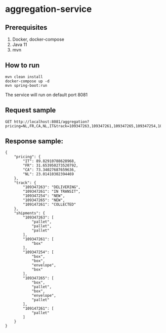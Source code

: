 # aggregation-service

## Prerequisites

1. Docker, docker-compose
2. Java 11
3. mvn 

## How to run

```maven
mvn clean install
docker-compose up -d
mvn spring-boot:run 
```
The service will run on default port 8081 
## Request sample

```http request
GET http://localhost:8081/aggregation?pricing=NL,FR,CA,NL,IT&track=109347263,109347261,109347265,109347254,109147261&shipments=109347263,109347261,109347265,109347254,109147261
```
## Response sample:
```http resposne
{
    "pricing": {
        "IT": 89.82910788628968,
        "FR": 31.653950273520792,
        "CA": 73.34027687659636,
        "NL": 23.01410302394469
    },
    "track": {
        "109347263": "DELIVERING",
        "109347261": "IN TRANSIT",
        "109347254": "NEW",
        "109347265": "NEW",
        "109147261": "COLLECTED"
    },
    "shipments": {
        "109347263": [
            "pallet",
            "pallet",
            "pallet"
        ],
        "109347261": [
            "box"
        ],
        "109347254": [
            "box",
            "box",
            "envelope",
            "box"
        ],
        "109347265": [
            "box",
            "pallet",
            "box",
            "envelope",
            "pallet"
        ],
        "109147261": [
            "pallet"
        ]
    }
}
```
